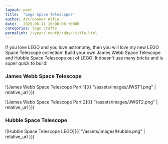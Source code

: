 ```yaml
---
layout: post
title:  "Lego Space Telescopes"
author: Astronomer Alfie
date:   2025-06-11 10:00:00 +0000
categories: lego crafts
permalink: /:year/:month/:day/:title.html
---
```


If you love LEGO and you love astronomy, then you will love my new LEGO Space Telescope collection! Build your own James Webb Space Telescope and Hubble Space Telescope out of LEGO! It doesn't use many bricks and is super quick to build!

### James Webb Space Telescope

![James Webb Space Telescope Part 1]({{ "/assets/images/JWST1.png" | relative_url }})

![James Webb Space Telescope Part 2]({{ "/assets/images/JWST2.png" | relative_url }})

### Hubble Space Telescope

![Hubble Space Telescope LEGO]({{ "/assets/images/Hubble.png" | relative_url }})